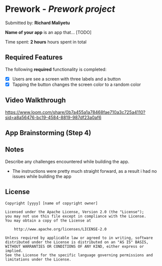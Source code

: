 # Prework - *Prework project*

Submitted by: **Richard Maliyetu**

**Name of your app** is an app that... [TODO] 

Time spent: **2 hours** hours spent in total

## Required Features

The following **required** functionality is completed:

- [x] Users are see a screen with three labels and a button
- [x] Tapping the button changes the screen color to a random color
 
## Video Walkthrough

https://www.loom.com/share/0b7a455a1a78468fae710a3c725a4110?sid=a8a56476-bc19-4584-8819-987df23a0af6

## App Brainstorming (Step 4)

## Notes

Describe any challenges encountered while building the app.
- The instructions were pretty much straight forward, as a result i had no issues while building the app

## License

    Copyright [yyyy] [name of copyright owner]

    Licensed under the Apache License, Version 2.0 (the "License");
    you may not use this file except in compliance with the License.
    You may obtain a copy of the License at

        http://www.apache.org/licenses/LICENSE-2.0

    Unless required by applicable law or agreed to in writing, software
    distributed under the License is distributed on an "AS IS" BASIS,
    WITHOUT WARRANTIES OR CONDITIONS OF ANY KIND, either express or implied.
    See the License for the specific language governing permissions and
    limitations under the License.
